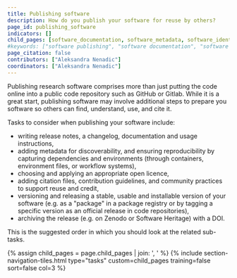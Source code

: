 ```yaml
---
title: Publishing software
description: How do you publish your software for reuse by others?
page_id: publishing_software
indicators: []
child_pages: [software_documentation, software_metadata, software_identifiers, citing_software, packaging_software, releasing_software, archiving_software] 
#keywords: ["software publishing", "software documentation", "software license", "software licence", "publish software", "software packaging", "software citation", "software identifiers", "software archiving"]
page_citation: false
contributors: ["Aleksandra Nenadic"]
coordinators: ["Aleksandra Nenadic"]
---
```


Publishing research software comprises more than just putting the code online into a public code repository such as GitHub or Gitlab.
While it is a great start, publishing software may involve additional steps to prepare you software so others can find, understand, use, and cite it. 

Tasks to consider when publishing your software include:

* writing release notes, a changelog, documentation and usage instructions, 
* adding metadata for discoverability, and ensuring reproducibility by capturing dependencies and environments (through containers, environment files, or workflow systems),
* choosing and applying an appropriate open licence, 
* adding citation files, contribution guidelines, and community practices to support reuse and credit,
* versioning and releasing a stable, usable and installable version of your software (e.g. as a "package" in a package registry or by tagging a specific version as an official release in code repositories),
* archiving the release (e.g. on Zenodo or Software Heritage) with a DOI.

This is the suggested order in which you should look at the related sub-tasks.

{% assign child_pages = page.child_pages | join: ', ' %}
{% include section-navigation-tiles.html type="tasks" custom=child_pages training=false sort=false col=3 %}
